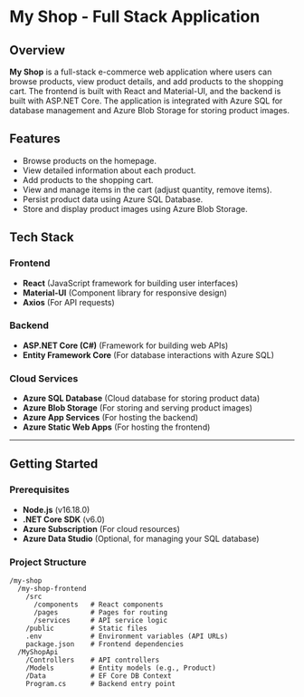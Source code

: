 ﻿# My Shop - Full Stack Application

## Overview

**My Shop** is a full-stack e-commerce web application where users can browse products, view product details, and add products to the shopping cart. The frontend is built with React and Material-UI, and the backend is built with ASP.NET Core. The application is integrated with Azure SQL for database management and Azure Blob Storage for storing product images.

## Features

- Browse products on the homepage.
- View detailed information about each product.
- Add products to the shopping cart.
- View and manage items in the cart (adjust quantity, remove items).
- Persist product data using Azure SQL Database.
- Store and display product images using Azure Blob Storage.

## Tech Stack

### Frontend

- **React** (JavaScript framework for building user interfaces)
- **Material-UI** (Component library for responsive design)
- **Axios** (For API requests)

### Backend

- **ASP.NET Core (C#)** (Framework for building web APIs)
- **Entity Framework Core** (For database interactions with Azure SQL)

### Cloud Services

- **Azure SQL Database** (Cloud database for storing product data)
- **Azure Blob Storage** (For storing and serving product images)
- **Azure App Services** (For hosting the backend)
- **Azure Static Web Apps** (For hosting the frontend)

---

## Getting Started

### Prerequisites

- **Node.js** (v16.18.0)
- **.NET Core SDK** (v6.0)
- **Azure Subscription** (For cloud resources)
- **Azure Data Studio** (Optional, for managing your SQL database)

### Project Structure

```text
/my-shop
  /my-shop-frontend
    /src
      /components   # React components
      /pages        # Pages for routing
      /services     # API service logic
    /public         # Static files
    .env            # Environment variables (API URLs)
    package.json    # Frontend dependencies
  /MyShopApi
    /Controllers    # API controllers
    /Models         # Entity models (e.g., Product)
    /Data           # EF Core DB Context
    Program.cs      # Backend entry point
```
